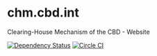 chm.cbd.int
===========

Clearing-House Mechanism of the CBD - Website

[![Dependency Status](https://david-dm.org/scbd/chm.cbd.int.svg)](https://david-dm.org/scbd/chm.cbd.int) [![Circle CI](https://circleci.com/gh/scbd/chm.cbd.int/tree/master.svg?style=shield)](https://circleci.com/gh/scbd/chm.cbd.int/tree/master)
